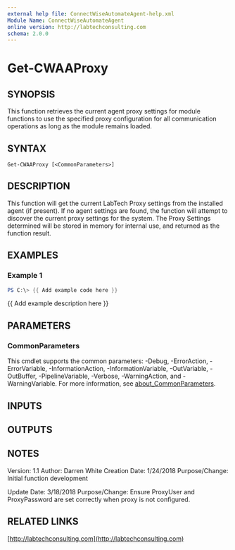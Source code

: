 ```yaml
---
external help file: ConnectWiseAutomateAgent-help.xml
Module Name: ConnectWiseAutomateAgent
online version: http://labtechconsulting.com
schema: 2.0.0
---
```


# Get-CWAAProxy

## SYNOPSIS
This function retrieves the current agent proxy settings for module functions
to use the specified proxy configuration for all communication operations as
long as the module remains loaded.

## SYNTAX

```
Get-CWAAProxy [<CommonParameters>]
```

## DESCRIPTION
This function will get the current LabTech Proxy settings from the
installed agent (if present).
If no agent settings are found, the function
will attempt to discover the current proxy settings for the system.
The Proxy Settings determined will be stored in memory for internal use, and
returned as the function result.

## EXAMPLES

### Example 1
```powershell
PS C:\> {{ Add example code here }}
```

{{ Add example description here }}

## PARAMETERS

### CommonParameters
This cmdlet supports the common parameters: -Debug, -ErrorAction, -ErrorVariable, -InformationAction, -InformationVariable, -OutVariable, -OutBuffer, -PipelineVariable, -Verbose, -WarningAction, and -WarningVariable. For more information, see [about_CommonParameters](http://go.microsoft.com/fwlink/?LinkID=113216).

## INPUTS

## OUTPUTS

## NOTES
Version:        1.1
Author:         Darren White
Creation Date:  1/24/2018
Purpose/Change: Initial function development

Update Date: 3/18/2018
Purpose/Change: Ensure ProxyUser and ProxyPassword are set correctly when proxy
is not configured.

## RELATED LINKS

[http://labtechconsulting.com](http://labtechconsulting.com)

